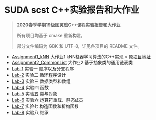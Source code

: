 # SUDA scst C++实验报告和大作业

> **2020春季学期19级图灵班C++课程实验报告和大作业**
>
> 所有项目均基于 cmake 重新构建。
>
> 部分文件编码为 GBK 和 UTF-8，详见各项目的 README 文件。

- [Assignment1_kNN](Assignment1_kNN/)  大作业1 kNN机器学习算法的C++实现 > 原[项目地址](https://github.com/HolgerZhang/Machine-Learning-k-Nearest-Neighbor)
- [Assignment2_CommonList](Assignment2_CommonList/)  大作业2 基于抽象类的通用链表类
- [Lab-1](Lab-1/)  实验一 顺序以及分支程序
- [Lab-2](Lab-2/)  实验二 循环程序设计
- [Lab-3](Lab-3/)  实验三 数据类型和数组
- [Lab-4](Lab-4/)  实验四 函数
- [Lab-5](Lab-5/)  实验五 类与对象
- [Lab-6](Lab-6/)  实验六 运算符重载、静态成员
- [Lab-7](Lab-7/)  实验七 构造函数和析构函数
- [Lab-8](Lab-8/)  实验八 继承

